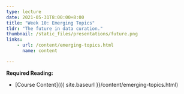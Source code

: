 ```yaml
---
type: lecture
date: 2021-05-31T8:00:00+8:00
title: "Week 10: Emerging Topics"
tldr: "The future in data curation."
thumbnail: /static_files/presentations/future.png
links: 
    - url: /content/emerging-topics.html
      name: content

---
```

**Required Reading:**
- [Course Content]({{ site.baseurl }}/content/emerging-topics.html)

